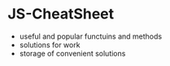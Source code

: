# JS-CheatSheet

- useful and popular functuins and methods
- solutions for work
- storage of convenient solutions
